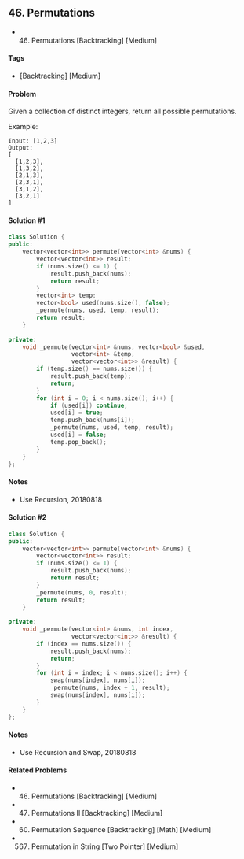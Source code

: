 ## 46. Permutations
- 46. Permutations [Backtracking] [Medium]

#### Tags
- [Backtracking] [Medium]

#### Problem
Given a collection of distinct integers, return all possible permutations.

Example:

    Input: [1,2,3]
    Output:
    [
      [1,2,3],
      [1,3,2],
      [2,1,3],
      [2,3,1],
      [3,1,2],
      [3,2,1]
    ]

#### Solution #1
``` C++
class Solution {
public:
    vector<vector<int>> permute(vector<int> &nums) {
        vector<vector<int>> result;
        if (nums.size() <= 1) {
            result.push_back(nums);
            return result;
        }
        vector<int> temp;
        vector<bool> used(nums.size(), false);
        _permute(nums, used, temp, result);
        return result;
    }
    
private:
    void _permute(vector<int> &nums, vector<bool> &used, 
                  vector<int> &temp, 
                  vector<vector<int>> &result) {
        if (temp.size() == nums.size()) {
            result.push_back(temp);
            return;
        }
        for (int i = 0; i < nums.size(); i++) {
            if (used[i]) continue;
            used[i] = true;
            temp.push_back(nums[i]);
            _permute(nums, used, temp, result);
            used[i] = false;
            temp.pop_back();
        }
    }
};
```

#### Notes
- Use Recursion, 20180818

#### Solution #2
``` C++
class Solution {
public:
    vector<vector<int>> permute(vector<int> &nums) {
        vector<vector<int>> result;
        if (nums.size() <= 1) {
            result.push_back(nums);
            return result;
        }
        _permute(nums, 0, result);
        return result;
    }
    
private:
    void _permute(vector<int> &nums, int index, 
                  vector<vector<int>> &result) {
        if (index == nums.size()) {
            result.push_back(nums);
            return;
        }
        for (int i = index; i < nums.size(); i++) {
            swap(nums[index], nums[i]);
            _permute(nums, index + 1, result);
            swap(nums[index], nums[i]);
        }
    }
};
```

#### Notes
- Use Recursion and Swap, 20180818

#### Related Problems
- 46. Permutations [Backtracking] [Medium]
- 47. Permutations II [Backtracking] [Medium]
- 60. Permutation Sequence [Backtracking] [Math] [Medium]
- 567. Permutation in String [Two Pointer] [Medium]
